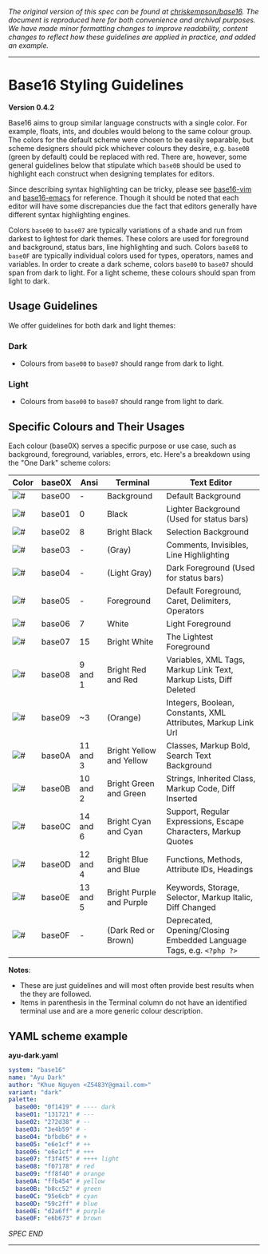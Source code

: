 _The original version of this spec can be found at [chriskempson/base16](https://github.com/chriskempson/base16/blob/main/styling.md). The document is reproduced here for both convenience and archival purposes. We have made minor formatting changes to improve readability, content changes to reflect how these guidelines are applied in practice, and added an example._

---

# Base16 Styling Guidelines
**Version 0.4.2**

Base16 aims to group similar language constructs with a single color. For example, floats, ints, and doubles would belong to the same colour group. The colors for the default scheme were chosen to be easily separable, but scheme designers should pick whichever colours they desire, e.g. `base0B` (green by default) could be replaced with red. There are, however, some general guidelines below that stipulate which `base0B` should be used to highlight each construct when designing templates for editors.

Since describing syntax highlighting can be tricky, please see [base16-vim](https://github.com/tinted-theming/base16-vim/) and [base16-emacs](https://github.com/tinted-theming/base16-emacs/) for reference. Though it should be noted that each editor will have some discrepancies due the fact that editors generally have different syntax highlighting engines.

Colors `base00` to `base07` are typically variations of a shade and run from darkest to lightest for dark themes. These colors are used for foreground and background, status bars, line highlighting and such. Colors `base08` to `base0F` are typically individual colors used for types, operators, names and variables. In order to create a dark scheme, colors `base00` to `base07` should span from dark to light. For a light scheme, these colours should span from light to dark.

## Usage Guidelines

We offer guidelines for both dark and light themes:

### Dark

- Colours from `base00` to `base07` should range from dark to light.

### Light

- Colours from `base00` to `base07` should range from light to dark.

## Specific Colours and Their Usages

  Each colour (base0X) serves a specific purpose or use case, such as background, foreground, variables, errors, etc. Here's a breakdown using the "One Dark" scheme colors:

| Color                                              | base0X | Ansi     | Terminal                 | Text Editor |
| -------------------------------------------------- | ------ | -------- | ------------------------ | ----------- |
| ![#](https://placehold.it/25/282c34/000000?text=+) | base00 | -        | Background               | Default Background |
| ![#](https://placehold.it/25/3f4451/000000?text=+) | base01 | 0        | Black                    | Lighter Background (Used for status bars) |
| ![#](https://placehold.it/25/4f5666/000000?text=+) | base02 | 8        | Bright Black             | Selection Background |
| ![#](https://placehold.it/25/545862/000000?text=+) | base03 | -        | (Gray)                   | Comments, Invisibles, Line Highlighting |
| ![#](https://placehold.it/25/9196a1/000000?text=+) | base04 | -        | (Light Gray)             | Dark Foreground (Used for status bars) |
| ![#](https://placehold.it/25/abb2bf/000000?text=+) | base05 | -        | Foreground               | Default Foreground, Caret, Delimiters, Operators |
| ![#](https://placehold.it/25/e6e6e6/000000?text=+) | base06 | 7        | White                    | Light Foreground |
| ![#](https://placehold.it/25/ffffff/000000?text=+) | base07 | 15       | Bright White             | The Lightest Foreground |
| ![#](https://placehold.it/25/e06c75/000000?text=+) | base08 | 9  and 1 | Bright Red and Red       | Variables, XML Tags, Markup Link Text, Markup Lists, Diff Deleted |
| ![#](https://placehold.it/25/d19a66/000000?text=+) | base09 | ~3       | (Orange)                 | Integers, Boolean, Constants, XML Attributes, Markup Link Url |
| ![#](https://placehold.it/25/e5c07b/000000?text=+) | base0A | 11 and 3 | Bright Yellow and Yellow | Classes, Markup Bold, Search Text Background |
| ![#](https://placehold.it/25/98c379/000000?text=+) | base0B | 10 and 2 | Bright Green and Green   | Strings, Inherited Class, Markup Code, Diff Inserted |
| ![#](https://placehold.it/25/56b6c2/000000?text=+) | base0C | 14 and 6 | Bright Cyan and Cyan     | Support, Regular Expressions, Escape Characters, Markup Quotes |
| ![#](https://placehold.it/25/61afef/000000?text=+) | base0D | 12 and 4 | Bright Blue and Blue     | Functions, Methods, Attribute IDs, Headings |
| ![#](https://placehold.it/25/c678dd/000000?text=+) | base0E | 13 and 5 | Bright Purple and Purple | Keywords, Storage, Selector, Markup Italic, Diff Changed |
| ![#](https://placehold.it/25/be5046/000000?text=+) | base0F | -        | (Dark Red or Brown)      | Deprecated, Opening/Closing Embedded Language Tags, e.g. `<?php ?>` |

**Notes**:

- These are just guidelines and will most often provide best results when the they are followed.
- Items in parenthesis in the Terminal column do not have an identified terminal use and are a more generic colour description.

## YAML scheme example

**ayu-dark.yaml**

```yaml
system: "base16"
name: "Ayu Dark"
author: "Khue Nguyen <Z5483Y@gmail.com>"
variant: "dark"
palette:
  base00: "0f1419" # ---- dark
  base01: "131721" # ---
  base02: "272d38" # --
  base03: "3e4b59" # -
  base04: "bfbdb6" # +
  base05: "e6e1cf" # ++
  base06: "e6e1cf" # +++
  base07: "f3f4f5" # ++++ light
  base08: "f07178" # red
  base09: "ff8f40" # orange
  base0A: "ffb454" # yellow
  base0B: "b8cc52" # green
  base0C: "95e6cb" # cyan
  base0D: "59c2ff" # blue
  base0E: "d2a6ff" # purple
  base0F: "e6b673" # brown
```

_SPEC END_

---
